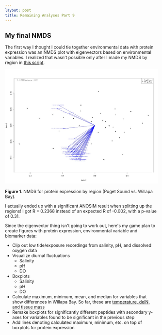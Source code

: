 ```yaml
---
layout: post
title: Remaining Analyses Part 9
---
```


## My final NMDS

The first way I thought I could tie together environmental data with protein expression was an NMDS plot with eigenvectors based on environmental variables. I realized that wasn't possible only after I made my NMDS by region in [this script](https://github.com/RobertsLab/project-oyster-oa/blob/master/analyses/DNR_SRM_20170902/2017-10-10-Troubleshooting/2017-11-05-Integrated-Dataset/2017-11-05-NMDS-ANOSIM-for-Cluster-Analysis.R).

![NMDS](https://raw.githubusercontent.com/RobertsLab/project-oyster-oa/master/analyses/DNR_SRM_20170902/2017-10-10-Troubleshooting/2017-11-05-Integrated-Dataset/2017-11-28-NMDS-Analysis-Averaged-by-Region.jpeg)

**Figure 1**. NMDS for protein expression by region (Puget Sound vs. Willapa Bay).

I actually ended up with a significant ANOSIM result when splitting up the regions! I got R = 0.2368 instead of an expected R of -0.002, with a p-value of 0.31.

Since the eigenvector thing isn't going to work out, here's my game plan to create figures with protein expression, environmental variable and biomarker data:

- Clip out low tide/exposure recordings from salinity, pH, and dissolved oxygen data
- Visualize diurnal fluctuations
  - Salinity
  - pH
  - DO
- Boxplots
  - Salinity
  - pH
  - DO
- Calculate maximum, minimum, mean, and median for variables that show differences in Willapa Bay. So far, these are [temperature, delN, and tissue mass](https://yaaminiv.github.io/Remaining-Analyses-Part8/)
- Remake boxplots for significantly different peptides with secondary y-axes for variables found to be significant in the previous step
- Add lines denoting calculated maximum, minimum, etc. on top of boxplots for protein expression
